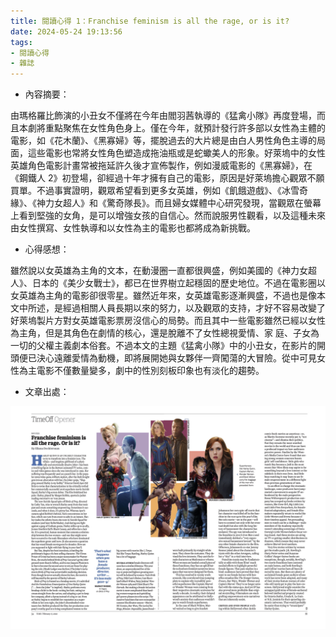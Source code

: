 ```yaml
---
title: 閱讀心得 1：Franchise feminism is all the rage, or is it?
date: 2024-05-24 19:13:56
tags:
- 閱讀心得
- 雜誌
---
```


* 內容摘要：

由瑪格羅比飾演的小丑女不僅將在今年由閻羽茜執導的《猛禽小隊》再度登場，而且本劇將重點聚焦在女性角色身上。僅在今年，就預計發行許多部以女性為主體的電影，如《花木蘭》、《黑寡婦》等，擺脫過去的大片總是由白人男性角色主導的局面，這些電影也常將女性角色塑造成拖油瓶或是蛇蠍美人的形象。好萊塢中的女性英雄角色電影計畫常被拖延許久後才宣佈製作，例如漫威電影的《黑寡婦》，在《鋼鐵人 2》初登場，卻經過十年才擁有自己的電影，原因是好萊塢擔心觀眾不願買單。不過事實證明，觀眾希望看到更多女英雄，例如《飢餓遊戲》、《冰雪奇緣》、《神力女超人》和《驚奇隊長》。而且婦女媒體中心研究發現，當觀眾在螢幕上看到堅強的女角，是可以增強女孩的自信心。然而說服男性觀看，以及這種未來由女性撰寫、女性執導和以女性為主的電影也都將成為新挑戰。


* 心得感想：

雖然說以女英雄為主角的文本，在動漫圈一直都很興盛，例如美國的《神力女超人》、日本的《美少女戰士》，都已在世界樹立起穩固的歷史地位。不過在電影圈以女英雄為主角的電影卻很零星。雖然近年來，女英雄電影逐漸興盛，不過也是像本文中所述，是經過相關人員長期以來的努力，以及觀眾的支持，才好不容易改變了好萊塢製片方對女英雄電影票房沒信心的局勢。而且其中一些電影雖然已經以女性為主角，但是其角色在劇情的核心，還是脫離不了女性總視愛情、家 庭、子女為一切的父權主義劇本俗套。不過本文的主題《猛禽小隊》中的小丑女，在影片的開頭便已決心遠離愛情為動機，即將展開她與女夥伴一齊闖蕩的大冒險。從中可見女性為主電影不僅數量變多，劇中的性別刻板印象也有淡化的趨勢。


* 文章出處：

![Dockterman, E. (2020). Franchise feminism is all the rage, or is it? Time, 195(6), 54-55.](/images/1.jpg)
